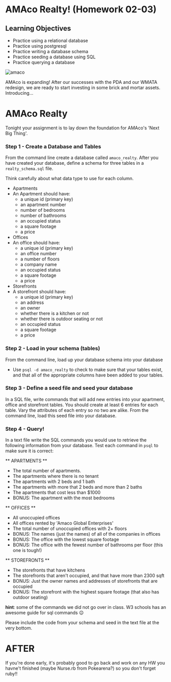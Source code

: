 # AMAco Realty! (Homework 02-03)

## Learning Objectives
- Practice using a relational database
- Practice using postgresql
- Practice writing a database schema
- Practice seeding a database using SQL
- Practice querying a database

![amaco](http://trinityceramic.com/wp-content/uploads/amaco.jpg)

AMAco is expanding! After our successes with the PDA and our WMATA redesign, we are ready to start investing in some brick and mortar assets. Introducing...

# AMAco Realty

Tonight your assignment is to lay down the foundation for AMAco's 'Next Big Thing'.

### Step 1 - Create a Database and Tables
From the command line create a database called `amaco_realty`. After you have created your database, define a schema for three tables in a `realty_schema.sql` file.

Think carefully about what data type to use for each column.

- Apartments
 - An Apartment should have:
   - a unique id (primary key)
   - an apartment number
   - number of bedrooms
   - number of bathrooms
   - an occupied status
   - a square footage
   - a price
- Offices
 - An office should have:
   - a unique id (primary key)
   - an office number
   - a number of floors
   - a company name
   - an occupied status
   - a square footage
   - a price
- Storefronts
 - A storefront should have:
   - a unique id (primary key)
   - an address
   - an owner
   - whether there is a kitchen or not
   - whether there is outdoor seating or not
   - an occupied status
   - a square footage
   - a price


### Step 2 - Load in your schema (tables)
From the command line, load up your database schema into your database
- Use `psql -d amaco_realty` to check to make sure that your tables exist, and that all of the appropriate columns have been added to your tables.

### Step 3 - Define a seed file and seed your database
In a SQL file, write commands that will add new entries into your apartment, office and storefront tables. You should create at least 6 entries for each table. Vary the attributes of each entry so no two are alike. From the command line, load this seed file into your database.

### Step 4 - Query!

In a text file write the SQL commands you would use to retrieve the following information from your database. Test each command in `psql` to make sure it is correct:


** APARTMENTS **
- The total number of apartments.
- The apartments where there is no tenant
- The apartments with 2 beds and 1 bath
- The apartments with more that 2 beds and more than 2 baths
- The apartments that cost less than $1000
- BONUS: The apartment with the most bedrooms

** OFFICES **
- All unoccupied offices
- All offices rented by 'Amaco Global Enterprises'
- The total number of unoccupied offices with 2+ floors
- BONUS: The names (just the names) of all of the companies in offices
- BONUS: The office with the lowest square footage
- BONUS: The office with the fewest number of bathrooms per floor (this one is tough!)

** STOREFRONTS **
- The storefronts that have kitchens
- The storefronts that aren't occupied, and that have more than 2300 sqft
- BONUS: Just the owner names and addresses of storefronts that are occupied
- BONUS: The storefront with the highest square footage (that also has outdoor seating)

__hint__: some of the commands we did not go over in class. W3 schools has an awesome guide for sql commands :wink:

Please include the code from your schema and seed in the text file at the very bottom.

# AFTER

If you're done early, it's probably good to go back and work on any HW you havne't finished (maybe Nurse.rb from Pokearena?) so you don't forget ruby!!
